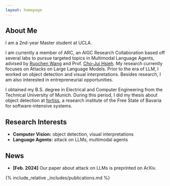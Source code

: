 ```yaml
---
layout: homepage
---
```


## About Me

I am a 2nd-year Master student at UCLA.

I am currently a member of ARC, an AIGC Research Collaboration based off several labs to pursue targeted topics in Multimodal Language Agents, advised by [Ruochen Wang](https://ruocwang.github.io/) and Prof. [Cho-Jui Hsieh](https://web.cs.ucla.edu/~chohsieh/). My research currently focuses on Attacks on Large Language Models. Prior to the era of LLM, I worked on object detection and visual interpretations. Besides research, I am also interested in entrepreneurial opportunities.

I obtained my B.S. degree in Electrical and Computer Engineering from the Technical University of Munich. During this period, I did my thesis about object detection at [fortiss](https://www.fortiss.org/), a research institute of the Free State of Bavaria for software-intensive systems.

## Research Interests

- **Computer Vision:** object detection, visual interpretations
- **Language Agents:** attack on LLMs, multimodal agents

## News

- **[Feb. 2024]** Our paper about attack on LLMs is preprinted on ArXiv.

<!--
- **[Feb. 2020]** Our paper about incremental learning is accepted to CVPR 2020.
- **[Feb. 2020]** We will host the ACM Multimedia Asia 2020 conference in Singapore!
- **[Sept. 2019]** Our paper about few-shot learning is accepted to NeurIPS 2019.
- **[Mar. 2019]** Our paper about few-shot learning is accepted to CVPR 2019.

{% include_relative _includes/services.md %}
-->

{% include_relative _includes/publications.md %}
